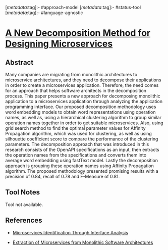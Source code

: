 <!-- deno-fmt-ignore-start -->

[_metadata_:tag]:- #approach-model
[_metadata_:tag]:- #status-tool
[_metadata_:tag]:- #language-agnostic

<!-- deno-fmt-ignore-end -->

# [A New Decomposition Method for Designing Microservices](https://doi.org/10.3311/PPee.13925)

## Abstract

Many companies are migrating from monolithic architectures to microservice
architectures, and they need to decompose their applications in order to create
a microservices application. Therefore, the need comes for an approach that
helps software architects in the decomposition process. This paper presents a
new approach for decomposing monolithic application to a microservices
application through analyzing the application programming interface. Our
proposed decomposition methodology uses word embedding models to obtain word
representations using operation names, as well as, using a hierarchical
clustering algorithm to group similar operation names together in order to get
suitable microservices. Also, using grid search method to find the optimal
parameter values for Affinity Propagation algorithm, which was used for
clustering, as well as using silhouette coefficient score to compare the
performance of the clustering parameters. The decomposition approach that was
introduced in this research consists of the OpenAPI specifications as an input,
then extracts the operation names from the specifications and converts them into
average word embedding using fastText model. Lastly the decomposition approach
is grouping these operation names using Affinity Propagation algorithm. The
proposed methodology presented promising results with a precision of 0.84,
recall of 0.78 and F-Measure of 0.81.

## Tool Notes

Tool not available.

## References

- [Microservices Identification Through Interface Analysis](./microservices-identification-through-interface-analysis.md)

- [Extraction of Microservices from Monolithic Software Architectures](./extraction-of-microservices-from-monolithic-software-architectures.md)
